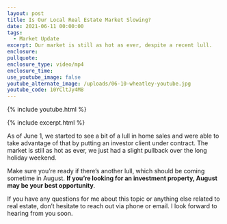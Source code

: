 ```yaml
---
layout: post
title: Is Our Local Real Estate Market Slowing?
date: 2021-06-11 00:00:00
tags:
  - Market Update
excerpt: Our market is still as hot as ever, despite a recent lull.
enclosure:
pullquote:
enclosure_type: video/mp4
enclosure_time:
use_youtube_image: false
youtube_alternate_image: /uploads/06-10-wheatley-youtube.jpg
youtube_code: 10YCltJy4M8
---
```

{% include youtube.html %}

{% include excerpt.html %}

As of June 1, we started to see a bit of a lull in home sales and were able to take advantage of that by putting an investor client under contract. The market is still as hot as ever, we just had a slight pullback over the long holiday weekend.

Make sure you’re ready if there’s another lull, which should be coming sometime in August. **If you’re looking for an investment property, August may be your best opportunity**.

If you have any questions for me about this topic or anything else related to real estate, don’t hesitate to reach out via phone or email. I look forward to hearing from you soon.

